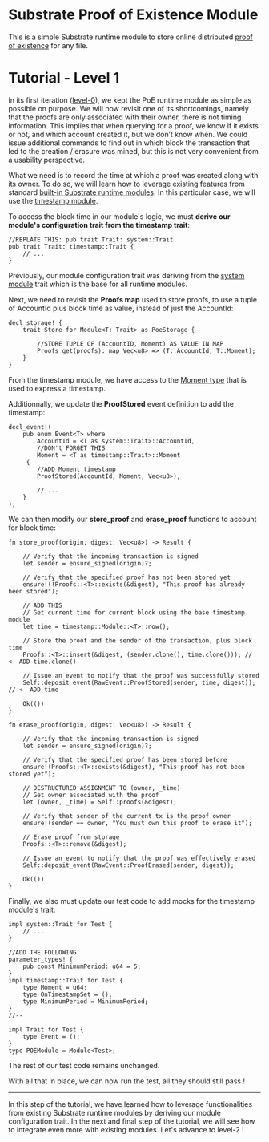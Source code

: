 # Substrate Proof of Existence Module

This is a simple Substrate runtime module to store online distributed [proof of existence](https://www.proofofexistence.com/) for any file.

# Tutorial - Level 1

In its first iteration ([level-0](level-0.md)), we kept the PoE runtime module as simple as possible on purpose.
We will now revisit one of its shortcomings, namely that the proofs are only associated with their owner, there is not timing information. This implies that when querying for a proof, we know if it exists or not, and which account created it, but we don’t know when. We could issue additional commands to find out in which block the transaction that led to the creation / erasure was mined, but this is not very convenient from a usability perspective.

What we need is to record the time at which a proof was created along with its owner.
To do so, we will learn how to leverage existing features from standard [built-in Substrate runtime modules](https://substrate.dev/docs/en/runtime/substrate-runtime-module-library#srml-modules). In this particular case, we will use the [timestamp module](https://substrate.dev/rustdocs/v1.0/srml_timestamp/index.html). 

To access the block time in our module's logic, we must **derive our module's configuration trait from the timestamp trait**:
````
//REPLATE THIS: pub trait Trait: system::Trait
pub trait Trait: timestamp::Trait {
    // ...
}
````
Previously, our module configuration trait was deriving from the [system module](https://substrate.dev/rustdocs/v1.0/srml_system/index.html) trait which is the base for all runtime modules.

Next, we need to revisit the **Proofs map** used to store proofs, to use a tuple of AccountId plus block time as value, instead of just the AccountId:
```
decl_storage! {
	trait Store for Module<T: Trait> as PoeStorage {

        //STORE TUPLE OF (AccountID, Moment) AS VALUE IN MAP
        Proofs get(proofs): map Vec<u8> => (T::AccountId, T::Moment);
    }
}
```
From the timestamp module, we have access to the [Moment type](https://substrate.dev/rustdocs/v1.0/srml_timestamp/trait.Trait.html#associatedtype.Moment) that is used to express a timestamp.

Additionnally, we update the **ProofStored** event definition to add the timestamp:
```
decl_event!(
	pub enum Event<T> where
		AccountId = <T as system::Trait>::AccountId,
        //DON't FORGET THIS
		Moment = <T as timestamp::Trait>::Moment
	 {
        //ADD Moment timestamp
		ProofStored(AccountId, Moment, Vec<u8>),

        // ...
	}
);
```

We can then modify our **store_proof** and **erase_proof** functions to account for block time:
```
fn store_proof(origin, digest: Vec<u8>) -> Result {

    // Verify that the incoming transaction is signed
    let sender = ensure_signed(origin)?;

    // Verify that the specified proof has not been stored yet
    ensure!(!Proofs::<T>::exists(&digest), "This proof has already been stored");

    // ADD THIS
    // Get current time for current block using the base timestamp module
    let time = timestamp::Module::<T>::now();

    // Store the proof and the sender of the transaction, plus block time
    Proofs::<T>::insert(&digest, (sender.clone(), time.clone())); // <- ADD time.clone()

    // Issue an event to notify that the proof was successfully stored
    Self::deposit_event(RawEvent::ProofStored(sender, time, digest)); // <- ADD time

    Ok(())
}

fn erase_proof(origin, digest: Vec<u8>) -> Result {

    // Verify that the incoming transaction is signed
    let sender = ensure_signed(origin)?;
    
    // Verify that the specified proof has been stored before
    ensure!(Proofs::<T>::exists(&digest), "This proof has not been stored yet");

    // DESTRUCTURED ASSIGNMENT TO (owner, _time)
    // Get owner associated with the proof
    let (owner, _time) = Self::proofs(&digest);

    // Verify that sender of the current tx is the proof owner
    ensure!(sender == owner, "You must own this proof to erase it");

    // Erase proof from storage
    Proofs::<T>::remove(&digest);

    // Issue an event to notify that the proof was effectively erased
    Self::deposit_event(RawEvent::ProofErased(sender, digest));

    Ok(())
}
```

Finally, we also must update our test code to add mocks for the timestamp module's trait:
```
impl system::Trait for Test {
    // ...
}

//ADD THE FOLLOWING 
parameter_types! {
    pub const MinimumPeriod: u64 = 5;
}
impl timestamp::Trait for Test {
    type Moment = u64;
    type OnTimestampSet = ();
    type MinimumPeriod = MinimumPeriod;
}
//--

impl Trait for Test {
    type Event = ();
}
type POEModule = Module<Test>;
```
The rest of our test code remains unchanged.

With all that in place, we can now run the test, all they should still pass !
___

In this step of the tutorial, we have learned how to leverage functionalities from existing Substrate runtime modules by deriving our module configuration trait. In the next and final step of the tutorial, we will see how to integrate even more with existing modules. Let's advance to level-2 !
